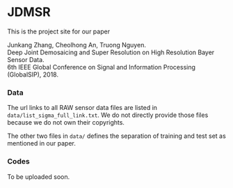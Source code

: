 # JDMSR

This is the project site for our paper

Junkang Zhang, Cheolhong An, Truong Nguyen. <br>
Deep Joint Demosaicing and Super Resolution on High Resolution Bayer Sensor Data. <br>
6th IEEE Global Conference on Signal and Information Processing (GlobalSIP), 2018. <br>

### Data

The url links to all RAW sensor data files are listed in `data/list_sigma_full_link.txt`. We do not directly provide those files because we do not own their copyrights. 

The other two files in `data/` defines the separation of training and test set as mentioned in our paper. 

### Codes

To be uploaded soon. 
